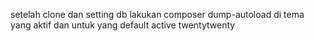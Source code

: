 setelah clone dan setting db lakukan composer dump-autoload di tema yang aktif dan untuk yang default active twentytwenty